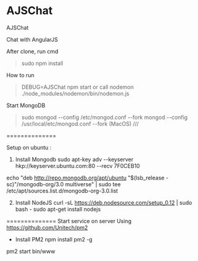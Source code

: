 # AJSChat
AJSChat

Chat with AngularJS

After clone, run cmd
> sudo npm install

How to run
> DEBUG=AJSChat npm start
or call nodemon
> ./node_modules/nodemon/bin/nodemon.js

Start MongoDB
> sudo mongod --config /etc/mongod.conf --fork
> mongod --config /usr/local/etc/mongod.conf --fork  (MacOS)
///

==============

Setup on ubuntu :
1. Install Mongodb
  sudo apt-key adv --keyserver hkp://keyserver.ubuntu.com:80 --recv 7F0CEB10
  
  echo "deb http://repo.mongodb.org/apt/ubuntu "$(lsb_release -sc)"/mongodb-org/3.0 multiverse" | sudo tee /etc/apt/sources.list.d/mongodb-org-3.0.list

2. Install NodeJS
  curl -sL https://deb.nodesource.com/setup_0.12 | sudo bash -
  sudo apt-get install nodejs

==============
Start service on server
Using https://github.com/Unitech/pm2
- Install PM2
npm install pm2 -g

pm2 start bin/www